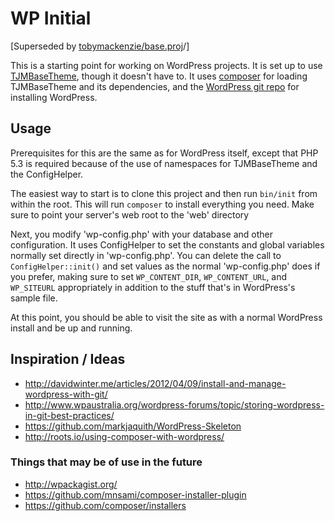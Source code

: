 WP Initial
==========

[Superseded by [tobymackenzie/base.proj](https://github.com/tobymackenzie/base.proj/tree/master/src/wordpress)/]

This is a starting point for working on WordPress projects.  It is set up to use [TJMBaseTheme](https://github.com/tobymackenzie/wp-TJMBaseTheme), though it doesn't have to.  It uses [composer](http://getcomposer.org) for loading TJMBaseTheme and its dependencies, and the [WordPress git repo](https://github.com/WordPress/WordPress) for installing WordPress.

Usage
-----

Prerequisites for this are the same as for WordPress itself, except that PHP 5.3 is required because of the use of namespaces for TJMBaseTheme and the ConfigHelper.

The easiest way to start is to clone this project and then run `bin/init` from within the root.  This will run `composer` to install everything you need.  Make sure to point your server's web root to the 'web' directory

Next, you modify 'wp-config.php' with your database and other configuration.  It uses ConfigHelper to set the constants and global variables normally set directly in 'wp-config.php'.  You can delete the call to `ConfigHelper::init()` and set values as the normal 'wp-config.php' does if you prefer, making sure to set `WP_CONTENT_DIR`, `WP_CONTENT_URL`, and `WP_SITEURL` appropriately in addition to the stuff that's in WordPress's sample file.

At this point, you should be able to visit the site as with a normal WordPress install and be up and running.

Inspiration / Ideas
-------------------

- http://davidwinter.me/articles/2012/04/09/install-and-manage-wordpress-with-git/
- http://www.wpaustralia.org/wordpress-forums/topic/storing-wordpress-in-git-best-practices/
- https://github.com/markjaquith/WordPress-Skeleton
- http://roots.io/using-composer-with-wordpress/

### Things that may be of use in the future

- http://wpackagist.org/
- https://github.com/mnsami/composer-installer-plugin
- https://github.com/composer/installers
